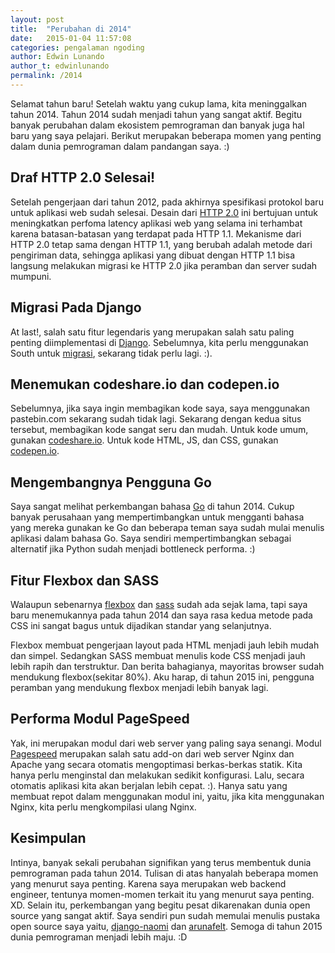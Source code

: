 ```yaml
---
layout: post
title:  "Perubahan di 2014"
date:   2015-01-04 11:57:08
categories: pengalaman ngoding
author: Edwin Lunando
author_t: edwinlunando
permalink: /2014
---
```


Selamat tahun baru! Setelah waktu yang cukup lama, kita meninggalkan tahun 2014. Tahun 2014 sudah menjadi tahun yang sangat aktif. Begitu banyak perubahan dalam ekosistem pemrograman dan banyak juga hal baru yang saya pelajari. Berikut merupakan beberapa momen yang penting dalam dunia pemrograman dalam pandangan saya. :)

## Draf HTTP 2.0 Selesai! ##

Setelah pengerjaan dari tahun 2012, pada akhirnya spesifikasi protokol baru untuk aplikasi web sudah selesai. Desain dari [HTTP 2.0][1] ini bertujuan untuk meningkatkan perfoma latency aplikasi web yang selama ini terhambat karena batasan-batasan yang terdapat pada HTTP 1.1. Mekanisme dari HTTP 2.0 tetap sama dengan HTTP 1.1, yang berubah adalah metode dari pengiriman data, sehingga aplikasi yang dibuat dengan HTTP 1.1 bisa langsung melakukan migrasi ke HTTP 2.0 jika peramban dan server sudah mumpuni.

## Migrasi Pada Django ##

At last!, salah satu fitur legendaris yang merupakan salah satu paling penting diimplementasi di [Django][2]. Sebelumnya, kita perlu menggunakan South untuk [migrasi][3], sekarang tidak perlu lagi. :).

## Menemukan codeshare.io dan codepen.io ##

Sebelumnya, jika saya ingin membagikan kode saya, saya menggunakan pastebin.com sekarang sudah tidak lagi. Sekarang dengan kedua situs tersebut, membagikan kode sangat seru dan mudah. Untuk kode umum, gunakan [codeshare.io][4]. Untuk kode HTML, JS, dan CSS, gunakan [codepen.io][5].

## Mengembangnya Pengguna Go ##

Saya sangat melihat perkembangan bahasa [Go][6] di tahun 2014. Cukup banyak perusahaan yang mempertimbangkan untuk mengganti bahasa yang mereka gunakan ke Go dan beberapa teman saya sudah mulai menulis aplikasi dalam bahasa Go. Saya sendiri mempertimbangkan sebagai alternatif jika Python sudah menjadi bottleneck performa. :)

## Fitur Flexbox dan SASS ##

Walaupun sebenarnya [flexbox][7] dan [sass][10] sudah ada sejak lama, tapi saya baru menemukannya pada tahun 2014 dan saya rasa kedua metode pada CSS ini sangat bagus untuk dijadikan standar yang selanjutnya.

Flexbox membuat pengerjaan layout pada HTML menjadi jauh lebih mudah dan simpel. Sedangkan SASS membuat menulis kode CSS menjadi jauh lebih rapih dan terstruktur. Dan berita bahagianya, mayoritas browser sudah mendukung flexbox(sekitar 80%). Aku harap, di tahun 2015 ini, pengguna peramban yang mendukung flexbox menjadi lebih banyak lagi.

## Performa Modul PageSpeed ##

Yak, ini merupakan modul dari web server yang paling saya senangi. Modul [Pagespeed][11] merupakan salah satu add-on dari web server Nginx dan Apache yang secara otomatis mengoptimasi berkas-berkas statik. Kita hanya perlu menginstal dan melakukan sedikit konfigurasi. Lalu, secara otomatis aplikasi kita akan berjalan lebih cepat. :). Hanya satu yang membuat repot dalam menggunakan modul ini, yaitu, jika kita menggunakan Nginx, kita perlu mengkompilasi ulang Nginx.

## Kesimpulan ##

Intinya, banyak sekali perubahan signifikan yang terus membentuk dunia pemrograman pada tahun 2014. Tulisan di atas hanyalah beberapa momen yang menurut saya penting. Karena saya merupakan web backend engineer, tentunya momen-momen terkait itu yang menurut saya penting. XD. Selain itu, perkembangan yang begitu pesat dikarenakan dunia open source yang sangat aktif. Saya sendiri pun sudah memulai menulis pustaka open source saya yaitu, [django-naomi][8] dan [arunafelt][9]. Semoga di tahun 2015 dunia pemrograman menjadi lebih maju. :D

[1]:    https://http2.github.io/
[2]:    https://www.djangoproject.com/
[3]:    https://docs.djangoproject.com/en/dev/topics/migrations/
[4]:    http://codeshare.io/
[5]:    http://codepen.io/
[6]:    https://golang.org/
[7]:    https://developer.mozilla.org/en-US/docs/Web/Guide/CSS/Flexible_boxes
[8]:    https://pypi.python.org/pypi/django-naomi
[9]:    https://github.com/edwinlunando/arunafelt
[10]:   http://sass-lang.com/
[11]:   https://developers.google.com/speed/pagespeed/module
